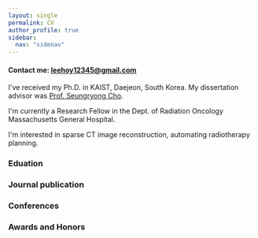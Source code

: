 ```yaml
---
layout: single
permalink: CV
author_profile: true
sidebar:
  nav: "sidenav"
---
```


#### Contact me: leehoy12345@gmail.com
I've received my Ph.D. in KAIST, Daejeon, South Korea. My dissertation advisor was [Prof. Seungryong Cho](http://mirlab.kaist.ac.kr).  
  
I'm currently a Research Fellow in the Dept. of Radiation Oncology Massachusetts General Hospital.  
  
I'm interested in sparse CT image reconstruction, automating radiotherapy planning.  

### Eduation

### Journal publication

### Conferences

### Awards and Honors

